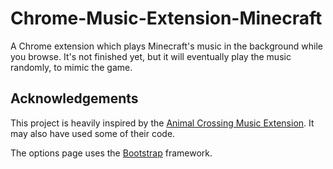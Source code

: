 # Chrome-Music-Extension-Minecraft

A Chrome extension which plays Minecraft's music in the background while you browse. It's not finished yet, but it will eventually play the music randomly, to mimic the game.

## Acknowledgements

This project is heavily inspired by the [Animal Crossing Music Extension](https://github.com/JdotCarver/Animal-Crossing-Music-Extension). It may also have used some of their code.

The options page uses the [Bootstrap](https://getbootstrap.com/) framework.
